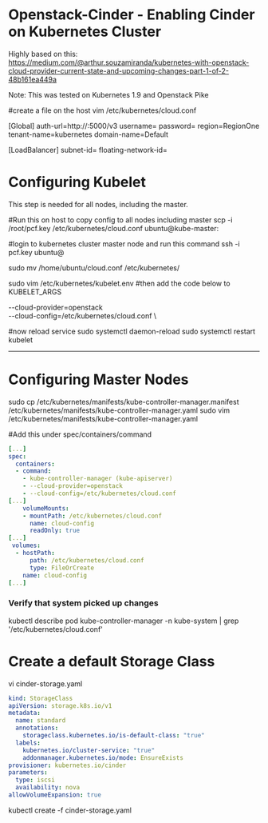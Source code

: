 # Openstack-Cinder - Enabling Cinder on Kubernetes Cluster

Highly based on this: 
https://medium.com/@arthur.souzamiranda/kubernetes-with-openstack-cloud-provider-current-state-and-upcoming-changes-part-1-of-2-48b161ea449a

Note: This was tested on Kubernetes 1.9 and Openstack Pike

#create a file on the host
vim /etc/kubernetes/cloud.conf 

[Global]
auth-url=http://<host>:5000/v3
username=<username>
password=<pwd>
region=RegionOne
tenant-name=kubernetes
domain-name=Default

[LoadBalancer]
subnet-id=<openstack subnet id>
floating-network-id=<public network id>


# Configuring Kubelet
This step is needed for all nodes, including the master.

#Run this on host to copy config to all nodes including master
scp -i /root/pcf.key  /etc/kubernetes/cloud.conf ubuntu@kube-master:
 
#login to kubernetes cluster master  node and run this command
ssh -i pcf.key ubuntu@<host>

sudo mv /home/ubuntu/cloud.conf /etc/kubernetes/
  
sudo vim /etc/kubernetes/kubelet.env
#then add the code below to KUBELET_ARGS

--cloud-provider=openstack \
--cloud-config=/etc/kubernetes/cloud.conf \

#now reload service
sudo systemctl daemon-reload
sudo systemctl restart kubelet

 
-------------------------------

# Configuring Master Nodes

sudo cp /etc/kubernetes/manifests/kube-controller-manager.manifest /etc/kubernetes/manifests/kube-controller-manager.yaml
sudo vim /etc/kubernetes/manifests/kube-controller-manager.yaml

#Add this under spec/containers/command
 
```yaml
[...] 
spec:
  containers:
  - command:
    - kube-controller-manager (kube-apiserver)
    - --cloud-provider=openstack
    - --cloud-config=/etc/kubernetes/cloud.conf
[...]
    volumeMounts:
    - mountPath: /etc/kubernetes/cloud.conf
      name: cloud-config
      readOnly: true 
[...]
 volumes:
  - hostPath:
      path: /etc/kubernetes/cloud.conf
      type: FileOrCreate
    name: cloud-config
[...]
```
### Verify that system picked up changes
kubectl describe pod kube-controller-manager -n kube-system | grep '/etc/kubernetes/cloud.conf'



# Create a default Storage Class
 
vi cinder-storage.yaml 
```yaml 
kind: StorageClass
apiVersion: storage.k8s.io/v1
metadata:
  name: standard
  annotations:
    storageclass.kubernetes.io/is-default-class: "true"
  labels:
    kubernetes.io/cluster-service: "true"
    addonmanager.kubernetes.io/mode: EnsureExists
provisioner: kubernetes.io/cinder
parameters:
  type: iscsi
  availability: nova
allowVolumeExpansion: true
``` 

kubectl create -f cinder-storage.yaml
